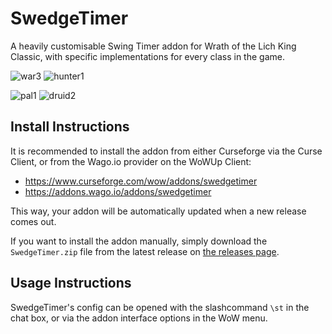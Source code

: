 # SwedgeTimer
A heavily customisable Swing Timer addon for Wrath of the Lich King Classic, with specific implementations for every class in the game.

![war3](https://user-images.githubusercontent.com/52763122/194582434-60b56e5e-0e34-4d0d-92cc-f832e00650f4.gif)
![hunter1](https://user-images.githubusercontent.com/52763122/194581394-81760922-b8ba-4459-bf57-d504ed04b17d.gif)

![pal1](https://user-images.githubusercontent.com/52763122/194584609-af39cc8a-7522-49f9-a4f9-2c821553d01c.gif)
![druid2](https://user-images.githubusercontent.com/52763122/194586258-ee8613db-ffaa-486b-91fa-c47ecef529e0.gif)

## Install Instructions

It is recommended to install the addon from either Curseforge via the Curse Client, or from the Wago.io provider on the WoWUp Client:

- https://www.curseforge.com/wow/addons/swedgetimer
- https://addons.wago.io/addons/swedgetimer

This way, your addon will be automatically updated when a new release comes out.

If you want to install the addon manually, simply download the `SwedgeTimer.zip` file from the latest release on [the releases page](https://github.com/hypernormalisation/SwedgeTimer/releases).

## Usage Instructions

SwedgeTimer's config can be opened with the slashcommand `\st` in the chat box, or via the addon interface options in the WoW menu.
